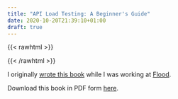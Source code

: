 ```yaml
---
title: "API Load Testing: A Beginner's Guide"
date: 2020-10-20T21:39:10+01:00
draft: true
---
```


{{< rawhtml >}}
<link rel="canonical" href="https://guides.flood.io/ebooks/api-load-testing">
{{< /rawhtml >}}

I originally [wrote this book](https://guides.flood.io/ebooks/api-load-testing) while I was working at [Flood](https://flood.io).

Download this book in PDF form [here](/books/api-load-testing/book-api-load-testing.pdf).

